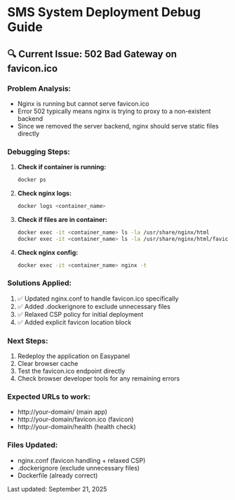 # SMS System Deployment Debug Guide

## 🔍 Current Issue: 502 Bad Gateway on favicon.ico

### Problem Analysis:
- Nginx is running but cannot serve favicon.ico
- Error 502 typically means nginx is trying to proxy to a non-existent backend
- Since we removed the server backend, nginx should serve static files directly

### Debugging Steps:

1. **Check if container is running:**
   ```bash
   docker ps
   ```

2. **Check nginx logs:**
   ```bash
   docker logs <container_name>
   ```

3. **Check if files are in container:**
   ```bash
   docker exec -it <container_name> ls -la /usr/share/nginx/html
   docker exec -it <container_name> ls -la /usr/share/nginx/html/favicon.ico
   ```

4. **Check nginx config:**
   ```bash
   docker exec -it <container_name> nginx -t
   ```

### Solutions Applied:

1. ✅ Updated nginx.conf to handle favicon.ico specifically
2. ✅ Added .dockerignore to exclude unnecessary files
3. ✅ Relaxed CSP policy for initial deployment
4. ✅ Added explicit favicon location block

### Next Steps:
1. Redeploy the application on Easypanel
2. Clear browser cache
3. Test the favicon.ico endpoint directly
4. Check browser developer tools for any remaining errors

### Expected URLs to work:
- http://your-domain/ (main app)
- http://your-domain/favicon.ico (favicon)
- http://your-domain/health (health check)

### Files Updated:
- nginx.conf (favicon handling + relaxed CSP)
- .dockerignore (exclude unnecessary files)
- Dockerfile (already correct)

Last updated: September 21, 2025